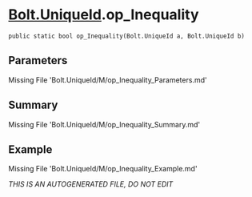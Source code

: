 # [Bolt.UniqueId](Types/Bolt.UniqueId.md).op_Inequality
`public static bool op_Inequality(Bolt.UniqueId a, Bolt.UniqueId b)`
## Parameters
Missing File 'Bolt.UniqueId/M/op_Inequality_Parameters.md'
## Summary
Missing File 'Bolt.UniqueId/M/op_Inequality_Summary.md'
## Example
Missing File 'Bolt.UniqueId/M/op_Inequality_Example.md'

*THIS IS AN AUTOGENERATED FILE, DO NOT EDIT*
